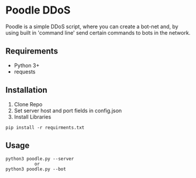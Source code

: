 # Poodle DDoS

Poodle is a simple DDoS script, where you can create a bot-net and, 
by using built in 'command line' send certain commands to bots in the network.

## Requirements
- Python 3+
- requests

## Installation
1. Clone Repo
2. Set server host and port fields in config.json
3. Install Libraries
````commandline
pip install -r requirments.txt
````

## Usage

```commandline
python3 poodle.py --server
           or
python3 poodle.py --bot
``` 
